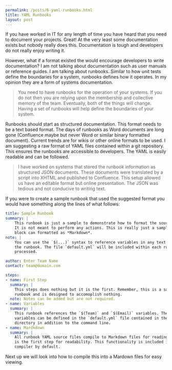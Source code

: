 ```yaml
---
permalink: /posts/6-yaml-runbooks.html
title: YAML Runbooks
layout: post
---
```


<p>
    If you have worked in IT for  any length of time you have heard that you need
    to document your projects. Great! At the very least some documentation
    exists but nobody really does this. Documentation is tough and developers
    do not really enjoy writing it.
</p>

<p>
    However, what if a format existed the would encourage developers to write
    documentation? I am not talking about documentation such as user manuals or
    reference guides. I am talking about runbooks. Similar to how unit tests
    define the boundaries for a system, runbooks defines how it operates.
    In my opinion they are a form of systems documentation.
</p>

<blockquote>
    <p>
        You need to have runbooks for the operation of your systems. If you do
        not then you are relying upon the membership and collective memory of
        the team. Eventually, both of the things will change. Having a set of
        runbooks will help define the boundaries of your system.
    </p>
</blockquote>

<p>
    Runbooks should start as structured documentation. This format needs to
    be a text based format. The days of runbooks as Word documents are long
    gone (Confluence maybe but never Word or similar binary formatted
    document). Current trends are for wikis or other online formats to be
    used. I am suggesting a raw format of YAML files contained within a git
    repository. This ensures the runbooks are accessible to developers. The
    YAML is easily readable and can be followed.
</p>

<blockquote>
    <p>I have worked on systems that stored the runbook information as structured JSON documents. These documents were translated by a script into XHTML and published to Confluence. This setup allowed us have an editable format but online presentation. The JSON was tedious and not conducive to writing text.</p>
</blockquote>

<p>
    If you were to create a sample runbook that used the suggested format you
    would have something along the lines of what follows:
</p>

```yaml
title: Sample Runbook
summary: |
    This runbook is just a sample to demonstrate how to format the source in YAML.
    It is not meant to perform any actions. This is really just a sample. Any text
    block can formatted as *Markdown*.
note: |
    You can use the `$(...)` syntax to reference variables in any text block within
    the runbook. The file `default.yml` will be included within each runbook as it
    processed.

author: Enter Team Name
contact: team@domain.com

steps:
- name: First Step
  summary: |
    This steps does nothing but it is the first. Remember, this is a sample
    runbook and is designed to accomoplish nothing.
  note: Notes can be added but are not required.
- name: Variables
  summary: |
    This runbook references the `$(Team)` and `$(Email)` variables. The
    variables can be defined in the `default.yml` file contained in the root
    directory in addition to the command line.
- name: Mardkdown
  summary: |
    All runbook YAML source files compile to Markdown files for reading. This
    is the first step for readability. This functionality is included in the
    compiler by default.
```

<p>
    Next up we will look into how to compile this into a Mardown files for easy
    viewing.
</p>
